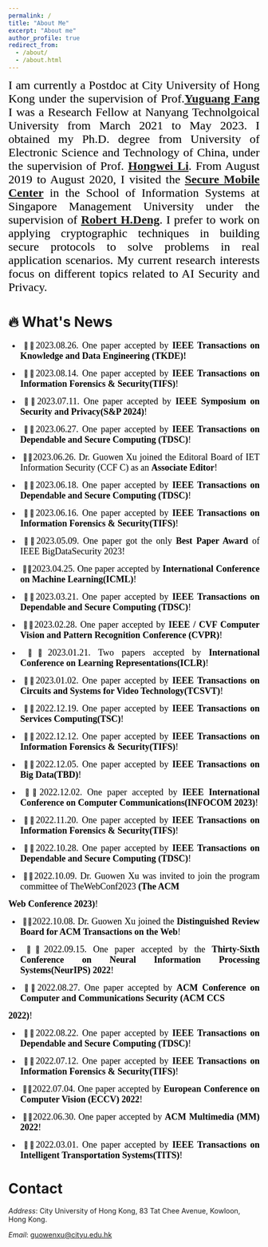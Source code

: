 ```yaml
---
permalink: /
title: "About Me"
excerpt: "About me"
author_profile: true
redirect_from: 
  - /about/
  - /about.html
---
```


<p align="justify"><font face="Times New Roman" color=black size=5>I am currently a Postdoc at City University of Hong Kong under the supervision of Prof.<a href = "https://www.cs.cityu.edu.hk/~yugufang/"><b>Yuguang Fang</b></a> I was a  Research  Fellow at Nanyang Technolgoical University from March 2021 to May 2023. I obtained my Ph.D. degree from University of Electronic Science and Technology of China, under the supervision of Prof. <a href = "https://scholar.google.com.hk/citations?hl=zh-CN&user=-o6u2gwAAAAJ&view_op=list_works&sortby=pubdate"><b>Hongwei Li</b></a>. From August 2019 to August 2020,  I visited the  <a href = "https://smc.smu.edu.sg/"><b>Secure Mobile Center</b></a> in the School of Information Systems at Singapore Management University under the supervision of <a href = "http://www.mysmu.edu/faculty/robertdeng/"><b>Robert H.Deng</b></a>. I prefer to work on applying cryptographic techniques in building secure protocols to solve problems in real application scenarios. My current research interests focus on different topics related to AI Security and Privacy.</font></p>


  🔥 What's News
======
- <p align="justify"> &nbsp;🎉🎉<font face="Times New Roman" color=black size=4>2023.08.26. One paper accepted by <b>IEEE Transactions on Knowledge and Data Engineering (TKDE)!</b></font></p>
- <p align="justify">&nbsp;🎉🎉<font face="Times New Roman" color=black size=4>2023.08.14. One paper accepted by <b>IEEE Transactions on Information Forensics & Security(TIFS)</b>!</font></p>
-  <p align="justify">&nbsp;🎉🎉<font face="Times New Roman" color=black size=4>2023.07.11. One paper  accepted by  <b>IEEE Symposium on Security and Privacy(S&P 2024)</b>!</font></p>
-  <p align="justify">&nbsp;🎉🎉<font face="Times New Roman" color=black size=4>2023.06.27. One paper  accepted by  <b>IEEE Transactions on Dependable and Secure Computing (TDSC)</b>!</font></p>
-  <p align="justify">&nbsp;🎉🎉<font face="Times New Roman" color=black size=4>2023.06.26. Dr. Guowen Xu joined the Editoral Board of  IET Information Security (CCF C) as an  <b>Associate Editor</b>!</font></p> 
-  <p align="justify">&nbsp;🎉🎉<font face="Times New Roman" color=black size=4>2023.06.18. One paper  accepted by  <b>IEEE Transactions on Dependable and Secure Computing (TDSC)</b>!</font></p>
-  <p align="justify">&nbsp;🎉🎉<font face="Times New Roman" color=black size=4>2023.06.16. One paper accepted by  <b>IEEE Transactions on Information Forensics & Security(TIFS)</b>!</font></p>
-  <p align="justify">&nbsp;🎉🎉<font face="Times New Roman" color=black size=4>2023.05.09. One paper  got the only  <b>Best Paper Award</b> of IEEE BigDataSecurity 2023!</font></p>
-  <p align="justify">&nbsp;🎉🎉<font face="Times New Roman" color=black size=4>2023.04.25. One paper  accepted by  <b>International Conference on Machine Learning(ICML)</b>!</font></p>
-  <p align="justify">&nbsp;🎉🎉<font face="Times New Roman" color=black size=4>2023.03.21. One paper  accepted by  <b>IEEE Transactions on Dependable and Secure Computing (TDSC)</b>!</font></p>
-  <p align="justify">&nbsp;🎉🎉<font face="Times New Roman" color=black size=4>2023.02.28. One paper accepted by  <b>IEEE / CVF Computer Vision and Pattern Recognition Conference (CVPR)</b>!</font></p>
-  <p align="justify">&nbsp;🎉🎉<font face="Times New Roman" color=black size=4>2023.01.21. Two papers accepted by  <b>International Conference on Learning Representations(ICLR)</b>!</font></p>
-  <p align="justify">&nbsp;🎉🎉<font face="Times New Roman" color=black size=4>2023.01.02. One paper accepted by  <b>IEEE Transactions on Circuits and Systems for Video Technology(TCSVT)</b>!</font></p>
-  <p align="justify">&nbsp;🎉🎉<font face="Times New Roman" color=black size=4>2022.12.19. One paper accepted by  <b>IEEE Transactions on Services Computing(TSC)</b>!</font></p>
-  <p align="justify">&nbsp;🎉🎉<font face="Times New Roman" color=black size=4>2022.12.12. One paper accepted by  <b>IEEE Transactions on Information Forensics & Security(TIFS)</b>!</font></p>
-  <p align="justify">&nbsp;🎉🎉<font face="Times New Roman" color=black size=4>2022.12.05. One paper accepted by  <b>IEEE Transactions on Big Data(TBD)</b>!</font></p>
-  <p align="justify">&nbsp;🎉🎉<font face="Times New Roman" color=black size=4>2022.12.02. One paper accepted by  <b>IEEE International Conference on Computer Communications(INFOCOM 2023)</b>!</font></p>
-  <p align="justify">&nbsp;🎉🎉<font face="Times New Roman" color=black size=4>2022.11.20. One paper accepted by  <b>IEEE Transactions on Information Forensics & Security(TIFS)</b>!</font></p>
-  <p align="justify">&nbsp;🎉🎉<font face="Times New Roman" color=black size=4>2022.10.28. One paper  accepted by  <b>IEEE Transactions on Dependable and Secure Computing (TDSC)</b>!</font></p>
-  <p align="justify">&nbsp;🎉🎉<font face="Times New Roman" color=black size=4>2022.10.09. Dr. Guowen Xu was invited to join the program committee of TheWebConf2023  <b>(The ACM
Web Conference 2023)</b>!</font></p>
-  <p align="justify">&nbsp;🎉🎉<font face="Times New Roman" color=black size=4>2022.10.08. Dr. Guowen Xu joined the  <b>Distinguished Review Board for ACM Transactions on the Web</b>!</font></p>
-  <p align="justify">&nbsp;🎉🎉<font face="Times New Roman" color=black size=4>2022.09.15. One paper  accepted by the  <b>Thirty-Sixth Conference on Neural Information Processing Systems(NeurIPS) 2022</b>!</font></p>
-  <p align="justify">&nbsp;🎉🎉<font face="Times New Roman" color=black size=4>2022.08.27. One paper  accepted by  <b>ACM Conference on Computer and Communications Security (ACM CCS
2022)</b>!</font></p>
-  <p align="justify">&nbsp;🎉🎉<font face="Times New Roman" color=black size=4>2022.08.22. One paper  accepted by  <b>IEEE Transactions on Dependable and Secure Computing (TDSC)</b>!</font></p>
-  <p align="justify">&nbsp;🎉🎉<font face="Times New Roman" color=black size=4>2022.07.12. One paper accepted by  <b>IEEE Transactions on Information Forensics & Security(TIFS)</b>!</font></p>
-  <p align="justify">&nbsp;🎉🎉<font face="Times New Roman" color=black size=4>2022.07.04. One paper accepted by  <b>European Conference on Computer Vision (ECCV) 2022</b>!</font></p>
-  <p align="justify">&nbsp;🎉🎉<font face="Times New Roman" color=black size=4>2022.06.30. One paper accepted by  <b>ACM Multimedia (MM) 2022</b>!</font></p> 
-  <p align="justify">&nbsp;🎉🎉<font face="Times New Roman" color=black size=4>2022.03.01. One paper accepted by  <b>IEEE Transactions on Intelligent Transportation Systems(TITS)</b>!</font></p>



Contact
======
*Address*: City University of Hong Kong, 83 Tat Chee Avenue, Kowloon, Hong Kong.

*Email*: guowenxu@cityu.edu.hk



